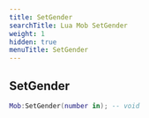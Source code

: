 ```yaml
---
title: SetGender
searchTitle: Lua Mob SetGender
weight: 1
hidden: true
menuTitle: SetGender
---
```

## SetGender
```lua
Mob:SetGender(number in); -- void
```